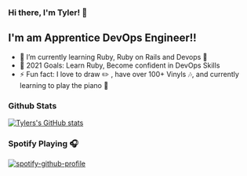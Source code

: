 ### Hi there, I'm Tyler! 👋

## I'm am Apprentice DevOps Engineer!!

- 🌱 I’m currently learning Ruby, Ruby on Rails and Devops 🤣
- 🥅 2021 Goals: Learn Ruby, Become confident in DevOps Skills
- ⚡ Fun fact: I love to draw ✏️ , have over 100+ Vinyls 🎶, and currently learning to play the piano 🎹

### Github Stats

[![Tylers's GitHub stats](https://github-readme-stats.vercel.app/api?username=tylercws)](https://github.com/anuraghazra/github-readme-stats)

### Spotify Playing 🎧

[![spotify-github-profile](https://spotify-github-profile.vercel.app/api/view?uid=11136473522&cover_image=true&theme=default)](https://spotify-github-profile.vercel.app/api/view?uid=11136473522&redirect=true)

